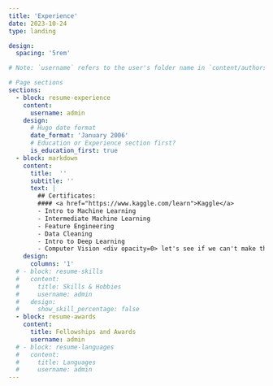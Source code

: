 ```yaml
---
title: 'Experience'
date: 2023-10-24
type: landing

design:
  spacing: '5rem'

# Note: `username` refers to the user's folder name in `content/authors/`

# Page sections
sections:
  - block: resume-experience
    content:
      username: admin
    design:
      # Hugo date format
      date_format: 'January 2006'
      # Education or Experience section first?
      is_education_first: true
  - block: markdown
    content:
      title:  ''
      subtitle: ''
      text: |
        ## Certificates:
        #### <a href="https://www.kaggle.com/learn">Kaggle</a>
        - Intro to Machine Learning 
        - Intermediate Machine Learning
        - Feature Engineering 
        - Data Cleaning
        - Intro to Deep Learning
        - Computer Vision <div opacity=0> let's see if we can't make this seem to be much much much much much much much much longer than it is </div>
    design:
      columns: '1'
  # - block: resume-skills
  #   content:
  #     title: Skills & Hobbies
  #     username: admin
  #   design:
  #     show_skill_percentage: false
  - block: resume-awards
    content:
      title: Fellowships and Awards
      username: admin
  # - block: resume-languages
  #   content:
  #     title: Languages
  #     username: admin
---
```

